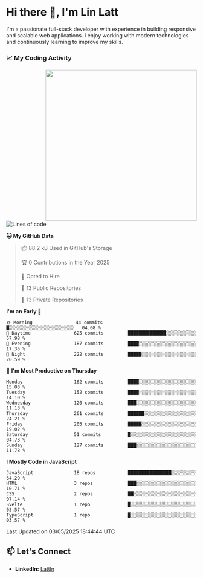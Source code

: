 # Hi there 👋, I'm Lin Latt

I'm a passionate full-stack developer with experience in building responsive and scalable web applications. I enjoy working with modern technologies and continuously learning to improve my skills.

### 📈 My Coding Activity 
<img src="https://github.com/user-attachments/assets/6cec4854-3eec-4600-9120-9be1d3cb2bfe"  width="400px" align="right">

<!--START_SECTION:waka-->
![Lines of code](https://img.shields.io/badge/From%20Hello%20World%20I%27ve%20Written-490.9%20thousand%20lines%20of%20code-blue)

**🐱 My GitHub Data** 

> 📦 88.2 kB Used in GitHub's Storage 
 > 
> 🏆 0 Contributions in the Year 2025
 > 
> 💼 Opted to Hire
 > 
> 📜 13 Public Repositories 
 > 
> 🔑 13 Private Repositories 
 > 
**I'm an Early 🐤** 

```text
🌞 Morning                44 commits          █░░░░░░░░░░░░░░░░░░░░░░░░   04.08 % 
🌆 Daytime                625 commits         ██████████████░░░░░░░░░░░   57.98 % 
🌃 Evening                187 commits         ████░░░░░░░░░░░░░░░░░░░░░   17.35 % 
🌙 Night                  222 commits         █████░░░░░░░░░░░░░░░░░░░░   20.59 % 
```
📅 **I'm Most Productive on Thursday** 

```text
Monday                   162 commits         ████░░░░░░░░░░░░░░░░░░░░░   15.03 % 
Tuesday                  152 commits         ████░░░░░░░░░░░░░░░░░░░░░   14.10 % 
Wednesday                120 commits         ███░░░░░░░░░░░░░░░░░░░░░░   11.13 % 
Thursday                 261 commits         ██████░░░░░░░░░░░░░░░░░░░   24.21 % 
Friday                   205 commits         █████░░░░░░░░░░░░░░░░░░░░   19.02 % 
Saturday                 51 commits          █░░░░░░░░░░░░░░░░░░░░░░░░   04.73 % 
Sunday                   127 commits         ███░░░░░░░░░░░░░░░░░░░░░░   11.78 % 
```


**I Mostly Code in JavaScript** 

```text
JavaScript               18 repos            ████████████████░░░░░░░░░   64.29 % 
HTML                     3 repos             ███░░░░░░░░░░░░░░░░░░░░░░   10.71 % 
CSS                      2 repos             ██░░░░░░░░░░░░░░░░░░░░░░░   07.14 % 
Svelte                   1 repo              █░░░░░░░░░░░░░░░░░░░░░░░░   03.57 % 
TypeScript               1 repo              █░░░░░░░░░░░░░░░░░░░░░░░░   03.57 % 
```




 Last Updated on 03/05/2025 18:44:44 UTC
<!--END_SECTION:waka-->

## 📫 Let's Connect

- **LinkedIn:** [Lattln](https://linkedin.com/in/lin-latt)
<!-- - **Portfolio:** [Your Portfolio](https://yourportfolio.com) -->
